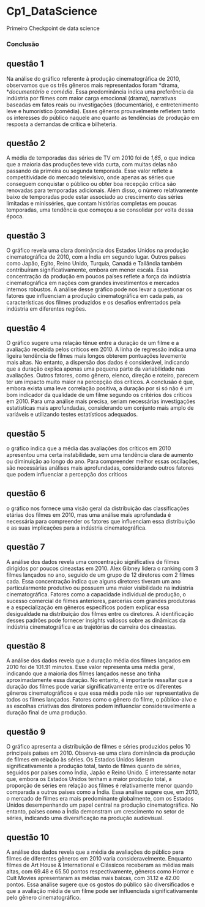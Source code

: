 # Cp1_DataScience
Primeiro Checkpoint de data science



### Conclusão

## questâo 1

Na análise do gráfico referente à produção cinematográfica de 2010, observamos que os três gêneros mais representados foram *drama, **documentário* e *comédia*. Essa predominância indica uma preferência da indústria por filmes com maior carga emocional (drama), narrativas baseadas em fatos reais ou investigações (documentário), e entretenimento leve e humorístico (comédia). Esses gêneros provavelmente refletem tanto os interesses do público naquele ano quanto as tendências de produção em resposta a demandas de crítica e bilheteria.

## questâo 2

A média de temporadas das séries de TV em 2010 foi de *1,65*, o que indica que a maioria das produções teve vida curta, com muitas delas não passando da primeira ou segunda temporada. Esse valor reflete a competitividade do mercado televisivo, onde apenas as séries que conseguem conquistar o público ou obter boa recepção crítica são renovadas para temporadas adicionais. Além disso, o número relativamente baixo de temporadas pode estar associado ao crescimento das séries limitadas e minisséries, que contam histórias completas em poucas temporadas, uma tendência que começou a se consolidar por volta dessa época.

## questão 3

O gráfico revela uma clara dominância dos Estados Unidos na produção cinematográfica de 2010, com a Índia em segundo lugar. Outros países como Japão, Egito, Reino Unido, Turquia, Canadá e Tailândia também contribuíram significativamente, embora em menor escala. Essa concentração da produção em poucos países reflete a força da indústria cinematográfica em nações com grandes investimentos e mercados internos robustos. A análise desse gráfico pode nos levar a questionar os fatores que influenciam a produção cinematográfica em cada país, as características dos filmes produzidos e os desafios enfrentados pela indústria em diferentes regiões.

## questâo 4

O gráfico sugere uma relação tênue entre a duração de um filme e a avaliação recebida pelos críticos em 2010. A linha de regressão indica uma ligeira tendência de filmes mais longos obterem pontuações levemente mais altas. No entanto, a dispersão dos dados é considerável, indicando que a duração explica apenas uma pequena parte da variabilidade nas avaliações. Outros fatores, como gênero, elenco, direção e roteiro, parecem ter um impacto muito maior na percepção dos críticos. A conclusão é que, embora exista uma leve correlação positiva, a duração por si só não é um bom indicador da qualidade de um filme segundo os critérios dos críticos em 2010. Para uma análise mais precisa, seriam necessárias investigações estatísticas mais aprofundadas, considerando um conjunto mais amplo de variáveis e utilizando testes estatísticos adequados.

## questão 5

o gráfico indica que a média das avaliações dos críticos em 2010 apresentou uma certa instabilidade, sem uma tendência clara de aumento ou diminuição ao longo do ano. Para compreender melhor essas oscilações, são necessárias análises mais aprofundadas, considerando outros fatores que podem influenciar a percepção dos críticos

## questão 6

o gráfico nos fornece uma visão geral da distribuição das classificações etárias dos filmes em 2010, mas uma análise mais aprofundada é necessária para compreender os fatores que influenciam essa distribuição e as suas implicações para a indústria cinematográfica.

## questão 7

A  análise dos dados revela uma concentração significativa de filmes dirigidos por poucos cineastas em 2010. Alex Gibney lidera o ranking com 3 filmes lançados no ano, seguido de um grupo de 12 diretores com 2 filmes cada. Essa concentração indica que alguns diretores tiveram um ano particularmente produtivo ou possuem uma maior visibilidade na indústria cinematográfica. Fatores como a capacidade individual de produção, o sucesso comercial de filmes anteriores, parcerias com grandes produtoras e a especialização em gêneros específicos podem explicar essa desigualdade na distribuição dos filmes entre os diretores. A identificação desses padrões pode fornecer insights valiosos sobre as dinâmicas da indústria cinematográfica e as trajetórias de carreira dos cineastas.

## questão 8 

A análise dos dados revela que a duração média dos filmes lançados em 2010 foi de 101.91 minutos. Esse valor representa uma média geral, indicando que a maioria dos filmes lançados nesse ano tinha aproximadamente essa duração. No entanto, é importante ressaltar que a duração dos filmes pode variar significativamente entre os diferentes gêneros cinematográficos e que essa média pode não ser representativa de todos os filmes lançados. Fatores como o gênero do filme, o público-alvo e as escolhas criativas dos diretores podem influenciar consideravelmente a duração final de uma produção.

## questão 9

O gráfico apresenta a distribuição de filmes e séries produzidos pelos 10 principais países em 2010. Observa-se uma clara dominância da produção de filmes em relação às séries. Os Estados Unidos lideram significativamente a produção total, tanto de filmes quanto de séries, seguidos por países como Índia, Japão e Reino Unido. É interessante notar que, embora os Estados Unidos tenham a maior produção total, a proporção de séries em relação aos filmes é relativamente menor quando comparada a outros países como a Índia. Essa análise sugere que, em 2010, o mercado de filmes era mais predominante globalmente, com os Estados Unidos desempenhando um papel central na produção cinematográfica. No entanto, países como a Índia demonstram um crescimento no setor de séries, indicando uma diversificação na produção audiovisual.

## questão 10

A análise dos dados revela que a média de avaliações do público para filmes de diferentes gêneros em 2010 varia consideravelmente. Enquanto filmes de Art House & International e Clássicos receberam as médias mais altas, com 69.48 e 65.50 pontos respectivamente, gêneros como Horror e Cult Movies apresentaram as médias mais baixas, com 31.12 e 42.00 pontos. Essa análise sugere que os gostos do público são diversificados e que a avaliação média de um filme pode ser influenciada significativamente pelo gênero cinematográfico.
